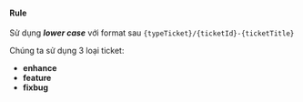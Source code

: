 #### Rule

Sử dụng _**lower case**_ với format sau
`{typeTicket}/{ticketId}-{ticketTitle}`

Chúng ta sử dụng 3 loại ticket:

- **enhance**
- **feature**
- **fixbug**
